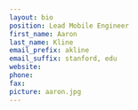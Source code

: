 ```yaml
---
layout: bio
position: Lead Mobile Engineer
first_name: Aaron
last_name: Kline
email_prefix: akline
email_suffix: stanford, edu
website:
phone:
fax:
picture: aaron.jpg
---
```

